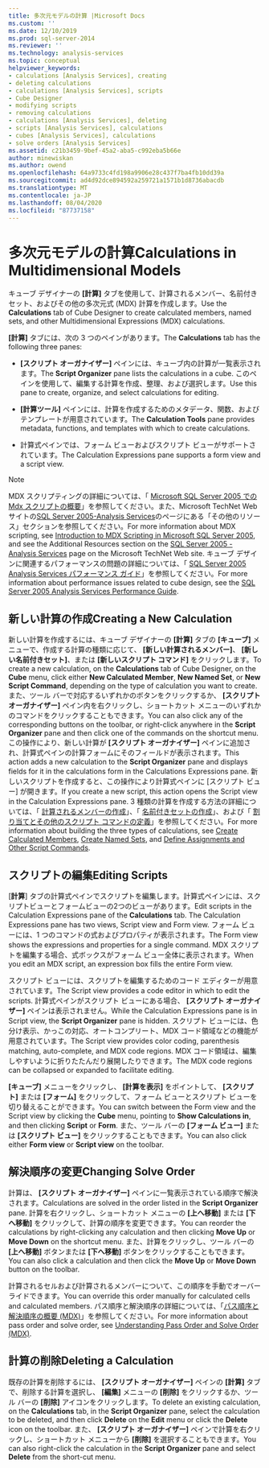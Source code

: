 ```yaml
---
title: 多次元モデルの計算 |Microsoft Docs
ms.custom: ''
ms.date: 12/10/2019
ms.prod: sql-server-2014
ms.reviewer: ''
ms.technology: analysis-services
ms.topic: conceptual
helpviewer_keywords:
- calculations [Analysis Services], creating
- deleting calculations
- calculations [Analysis Services], scripts
- Cube Designer
- modifying scripts
- removing calculations
- calculations [Analysis Services], deleting
- scripts [Analysis Services], calculations
- cubes [Analysis Services], calculations
- solve orders [Analysis Services]
ms.assetid: c21b3459-9bef-45a2-aba5-c992eba5b66e
author: minewiskan
ms.author: owend
ms.openlocfilehash: 64a9733c4fd198a9906e28c437f7ba4fb10dd39a
ms.sourcegitcommit: ad4d92dce894592a259721a1571b1d8736abacdb
ms.translationtype: MT
ms.contentlocale: ja-JP
ms.lasthandoff: 08/04/2020
ms.locfileid: "87737158"
---
```

# <a name="calculations-in-multidimensional-models"></a><span data-ttu-id="8d98f-102">多次元モデルの計算</span><span class="sxs-lookup"><span data-stu-id="8d98f-102">Calculations in Multidimensional Models</span></span>
  <span data-ttu-id="8d98f-103">キューブ デザイナーの **[計算]** タブを使用して、計算されるメンバー、名前付きセット、およびその他の多次元式 (MDX) 計算を作成します。</span><span class="sxs-lookup"><span data-stu-id="8d98f-103">Use the **Calculations** tab of Cube Designer to create calculated members, named sets, and other Multidimensional Expressions (MDX) calculations.</span></span>  
  
 <span data-ttu-id="8d98f-104">**[計算]** タブには、次の 3 つのペインがあります。</span><span class="sxs-lookup"><span data-stu-id="8d98f-104">The **Calculations** tab has the following three panes:</span></span>  
  
-   <span data-ttu-id="8d98f-105">**[スクリプト オーガナイザー]** ペインには、キューブ内の計算が一覧表示されます。</span><span class="sxs-lookup"><span data-stu-id="8d98f-105">The **Script Organizer** pane lists the calculations in a cube.</span></span> <span data-ttu-id="8d98f-106">このペインを使用して、編集する計算を作成、整理、および選択します。</span><span class="sxs-lookup"><span data-stu-id="8d98f-106">Use this pane to create, organize, and select calculations for editing.</span></span>  
  
-   <span data-ttu-id="8d98f-107">**[計算ツール]** ペインには、計算を作成するためのメタデータ、関数、およびテンプレートが用意されています。</span><span class="sxs-lookup"><span data-stu-id="8d98f-107">The **Calculation Tools** pane provides metadata, functions, and templates with which to create calculations.</span></span>  
  
-   <span data-ttu-id="8d98f-108">計算式ペインでは、フォーム ビューおよびスクリプト ビューがサポートされています。</span><span class="sxs-lookup"><span data-stu-id="8d98f-108">The Calculation Expressions pane supports a form view and a script view.</span></span>  
  
> [!NOTE]  
>  <span data-ttu-id="8d98f-109">MDX スクリプティングの詳細については、「 [Microsoft SQL Server 2005 での Mdx スクリプトの概要](https://go.microsoft.com/fwlink/?LinkId=81892)」を参照してください。また、Microsoft TechNet Web サイトの[SQL Server 2005-Analysis Services](https://go.microsoft.com/fwlink/?LinkId=80853)のページにある「その他のリソース」セクションを参照してください。</span><span class="sxs-lookup"><span data-stu-id="8d98f-109">For more information about MDX scripting, see [Introduction to MDX Scripting in Microsoft SQL Server 2005](https://go.microsoft.com/fwlink/?LinkId=81892), and see the Additional Resources section on the [SQL Server 2005 - Analysis Services](https://go.microsoft.com/fwlink/?LinkId=80853) page on the Microsoft TechNet Web site.</span></span> <span data-ttu-id="8d98f-110">キューブ デザインに関連するパフォーマンスの問題の詳細については、「 [SQL Server 2005 Analysis Services パフォーマンス ガイド](https://download.microsoft.com/download/8/5/e/85eea4fa-b3bb-4426-97d0-7f7151b2011c/ssas2005perfguide.doc)」を参照してください。</span><span class="sxs-lookup"><span data-stu-id="8d98f-110">For more information about performance issues related to cube design, see the [SQL Server 2005 Analysis Services Performance Guide](https://download.microsoft.com/download/8/5/e/85eea4fa-b3bb-4426-97d0-7f7151b2011c/ssas2005perfguide.doc).</span></span>  
  
## <a name="creating-a-new-calculation"></a><span data-ttu-id="8d98f-111">新しい計算の作成</span><span class="sxs-lookup"><span data-stu-id="8d98f-111">Creating a New Calculation</span></span>  
 <span data-ttu-id="8d98f-112">新しい計算を作成するには、キューブ デザイナーの **[計算]** タブの **[キューブ]** メニューで、作成する計算の種類に応じて、 **[新しい計算されるメンバー]**、 **[新しい名前付きセット]**、または **[新しいスクリプト コマンド]** をクリックします。</span><span class="sxs-lookup"><span data-stu-id="8d98f-112">To create a new calculation, on the **Calculations** tab of Cube Designer, on the **Cube** menu, click either **New Calculated Member**, **New Named Set**, or **New Script Command**, depending on the type of calculation you want to create.</span></span> <span data-ttu-id="8d98f-113">また、ツール バーで対応するいずれかのボタンをクリックするか、 **[スクリプト オーガナイザー]** ペイン内を右クリックし、ショートカット メニューのいずれかのコマンドをクリックすることもできます。</span><span class="sxs-lookup"><span data-stu-id="8d98f-113">You can also click any of the corresponding buttons on the toolbar, or right-click anywhere in the **Script Organizer** pane and then click one of the commands on the shortcut menu.</span></span> <span data-ttu-id="8d98f-114">この操作により、新しい計算が **[スクリプト オーガナイザー]** ペインに追加され、計算式ペインの計算フォームにそのフィールドが表示されます。</span><span class="sxs-lookup"><span data-stu-id="8d98f-114">This action adds a new calculation to the **Script Organizer** pane and displays fields for it in the calculations form in the Calculations Expressions pane.</span></span> <span data-ttu-id="8d98f-115">新しいスクリプトを作成すると、この操作により計算式ペインに [スクリプト ビュー] が開きます。</span><span class="sxs-lookup"><span data-stu-id="8d98f-115">If you create a new script, this action opens the Script view in the Calculation Expressions pane.</span></span> <span data-ttu-id="8d98f-116">3 種類の計算を作成する方法の詳細については、「 [計算されるメンバーの作成](create-calculated-members.md)」、「 [名前付きセットの作成](create-named-sets.md)」、および「 [割り当てとその他のスクリプト コマンドの定義](define-assignments-and-other-script-commands.md)」を参照してください。</span><span class="sxs-lookup"><span data-stu-id="8d98f-116">For more information about building the three types of calculations, see [Create Calculated Members](create-calculated-members.md), [Create Named Sets](create-named-sets.md), and [Define Assignments and Other Script Commands](define-assignments-and-other-script-commands.md).</span></span>  
  
## <a name="editing-scripts"></a><span data-ttu-id="8d98f-117">スクリプトの編集</span><span class="sxs-lookup"><span data-stu-id="8d98f-117">Editing Scripts</span></span>  
 <span data-ttu-id="8d98f-118">[**計算**] タブの計算式ペインでスクリプトを編集します。計算式ペインには、スクリプトビューとフォームビューの2つのビューがあります。</span><span class="sxs-lookup"><span data-stu-id="8d98f-118">Edit scripts in the Calculation Expressions pane of the **Calculations** tab. The Calculation Expressions pane has two views, Script view and Form view.</span></span> <span data-ttu-id="8d98f-119">フォーム ビューには、1 つのコマンドの式およびプロパティが表示されます。</span><span class="sxs-lookup"><span data-stu-id="8d98f-119">The Form view shows the expressions and properties for a single command.</span></span> <span data-ttu-id="8d98f-120">MDX スクリプトを編集する場合、式ボックスがフォーム ビュー全体に表示されます。</span><span class="sxs-lookup"><span data-stu-id="8d98f-120">When you edit an MDX script, an expression box fills the entire Form view.</span></span>  
  
 <span data-ttu-id="8d98f-121">スクリプト ビューには、スクリプトを編集するためのコード エディターが用意されています。</span><span class="sxs-lookup"><span data-stu-id="8d98f-121">The Script view provides a code editor in which to edit the scripts.</span></span> <span data-ttu-id="8d98f-122">計算式ペインがスクリプト ビューにある場合、 **[スクリプト オーガナイザー]** ペインは表示されません。</span><span class="sxs-lookup"><span data-stu-id="8d98f-122">While the Calculation Expressions pane is in Script view, the **Script Organizer** pane is hidden.</span></span> <span data-ttu-id="8d98f-123">スクリプト ビューには、色分け表示、かっこの対応、オートコンプリート、MDX コード領域などの機能が用意されています。</span><span class="sxs-lookup"><span data-stu-id="8d98f-123">The Script view provides color coding, parenthesis matching, auto-complete, and MDX code regions.</span></span> <span data-ttu-id="8d98f-124">MDX コード領域は、編集しやすいように折りたたんだり展開したりできます。</span><span class="sxs-lookup"><span data-stu-id="8d98f-124">The MDX code regions can be collapsed or expanded to facilitate editing.</span></span>  
  
 <span data-ttu-id="8d98f-125">**[キューブ]** メニューをクリックし、 **[計算を表示]** をポイントして、 **[スクリプト]** または **[フォーム]** をクリックして、フォーム ビューとスクリプト ビューを切り替えることができます。</span><span class="sxs-lookup"><span data-stu-id="8d98f-125">You can switch between the Form view and the Script view by clicking the **Cube** menu, pointing to **Show Calculations in**, and then clicking **Script** or **Form**.</span></span> <span data-ttu-id="8d98f-126">また、ツール バーの **[フォーム ビュー]** または **[スクリプト ビュー]** をクリックすることもできます。</span><span class="sxs-lookup"><span data-stu-id="8d98f-126">You can also click either **Form view** or **Script view** on the toolbar.</span></span>  
  
## <a name="changing-solve-order"></a><span data-ttu-id="8d98f-127">解決順序の変更</span><span class="sxs-lookup"><span data-stu-id="8d98f-127">Changing Solve Order</span></span>  
 <span data-ttu-id="8d98f-128">計算は、 **[スクリプト オーガナイザー]** ペインに一覧表示されている順序で解決されます。</span><span class="sxs-lookup"><span data-stu-id="8d98f-128">Calculations are solved in the order listed in the **Script Organizer** pane.</span></span> <span data-ttu-id="8d98f-129">計算を右クリックし、ショートカット メニューの **[上へ移動]** または **[下へ移動]** をクリックして、計算の順序を変更できます。</span><span class="sxs-lookup"><span data-stu-id="8d98f-129">You can reorder the calculations by right-clicking any calculation and then clicking **Move Up** or **Move Down** on the shortcut menu.</span></span> <span data-ttu-id="8d98f-130">また、計算をクリックし、ツール バーの **[上へ移動]** ボタンまたは **[下へ移動]** ボタンをクリックすることもできます。</span><span class="sxs-lookup"><span data-stu-id="8d98f-130">You can also click a calculation and then click the **Move Up** or **Move Down** button on the toolbar.</span></span>  
  
 <span data-ttu-id="8d98f-131">計算されるセルおよび計算されるメンバーについて、この順序を手動でオーバーライドできます。</span><span class="sxs-lookup"><span data-stu-id="8d98f-131">You can override this order manually for calculated cells and calculated members.</span></span> <span data-ttu-id="8d98f-132">パス順序と解決順序の詳細については、「[パス順序と解決順序の概要 (MDX)](mdx/mdx-data-manipulation-understanding-pass-order-and-solve-order.md)」を参照してください。</span><span class="sxs-lookup"><span data-stu-id="8d98f-132">For more information about pass order and solve order, see [Understanding Pass Order and Solve Order &#40;MDX&#41;](mdx/mdx-data-manipulation-understanding-pass-order-and-solve-order.md).</span></span>  
  
## <a name="deleting-a-calculation"></a><span data-ttu-id="8d98f-133">計算の削除</span><span class="sxs-lookup"><span data-stu-id="8d98f-133">Deleting a Calculation</span></span>  
 <span data-ttu-id="8d98f-134">既存の計算を削除するには、 **[スクリプト オーガナイザー]** ペインの **[計算]** タブで、削除する計算を選択し、 **[編集]** メニューの **[削除]** をクリックするか、ツール バーの **[削除]** アイコンをクリックします。</span><span class="sxs-lookup"><span data-stu-id="8d98f-134">To delete an existing calculation, on the **Calculations** tab, in the **Script Organizer** pane, select the calculation to be deleted, and then click **Delete** on the **Edit** menu or click the **Delete** icon on the toolbar.</span></span> <span data-ttu-id="8d98f-135">また、 **[スクリプト オーガナイザー]** ペインで計算を右クリックし、ショートカット メニューから **[削除]** を選択することもできます。</span><span class="sxs-lookup"><span data-stu-id="8d98f-135">You can also right-click the calculation in the **Script Organizer** pane and select **Delete** from the short-cut menu.</span></span>  
  
  
